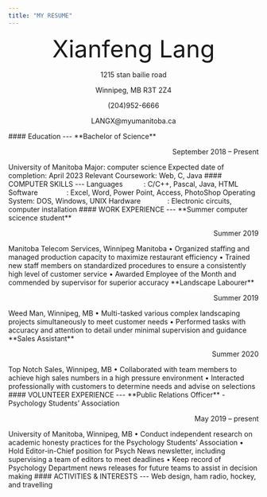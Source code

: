 ```yaml
---
title: "MY RESUME"
---
```

<div align='center'><font size='50'>Xianfeng Lang</font></div>
<p align = 'center'>1215 stan bailie road</p>
<p align = 'center'>Winnipeg, MB R3T 2Z4</p>
<p align = 'center'>(204)952-6666</p>
<p align = 'center'>LANGX@myumanitoba.ca</p>   
#### Education  
---
**Bachelor of Science**
<p align="right">September 2018 – Present</p>
University of Manitoba  
Major: computer science  
Expected date of completion: April 2023  
Relevant Coursework: Web, C, Java  
#### COMPUTER SKILLS
---
Languages&emsp;&emsp;&emsp;: C/C++, Pascal, Java, HTML  
Software&emsp;&emsp;&emsp;&nbsp;&nbsp;&nbsp;&nbsp;: Excel, Word, Power Point, Access, PhotoShop  
Operating System:  DOS, Windows, UNIX  
Hardware&emsp;&emsp;&emsp;&nbsp;&nbsp;&nbsp;: Electronic circuits, computer installation  
#### WORK EXPERIENCE
---
**Summer computer scicence student**
<p align="right">Summer 2019</p>
Manitoba Telecom Services, Winnipeg Manitoba  
• Organized staffing and managed production capacity to maximize restaurant efficiency  
• Trained new staff members on standardized procedures to ensure a consistently high level of customer service  
• Awarded Employee of the Month and commended by supervisor for superior accuracy  
**Landscape Labourer**
<p align="right">Summer 2019</p>
Weed Man, Winnipeg, MB  
• Multi-tasked various complex landscaping projects simultaneously to meet customer needs  
• Performed tasks with accuracy and attention to detail under minimal supervision and guidance  
**Sales Assistant**  
<p align="right">Summer 2020</p>
Top Notch Sales, Winnipeg, MB   
• Collaborated with team members to achieve high sales numbers in a high pressure environment  
• Interacted professionally with customers to determine needs and advise on selections  
#### VOLUNTEER EXPERIENCE
---
**Public Relations Officer** - Psychology Students’ Association    
<p align="right">May 2019 – present</p>
University of Manitoba, Winnipeg, MB   
• Conduct independent research on academic honesty practices for the Psychology Students’ Association   
• Hold Editor-in-Chief position for Psych News newsletter, including supervising a team of editors to meet deadlines   
• Keep record of Psychology Department news releases for future teams to assist in decision making   
#### ACTIVITIES & INTERESTS
---
Web design, ham radio, hockey, and travelling

